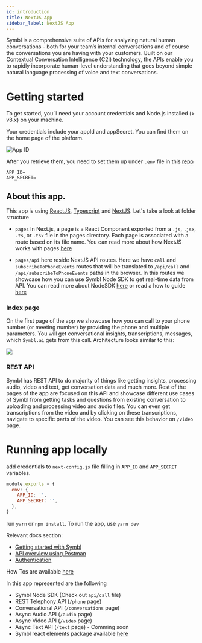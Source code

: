```yaml
---
id: introduction
title: NextJS App
sidebar_label: NextJS App
---
```


Symbl is a comprehensive suite of APIs for analyzing natural human conversations - both for your team’s internal conversations and of course the conversations you are having with your customers. Built on our Contextual Conversation Intelligence (C2I) technology, the APIs enable you to rapidly incorporate human-level understanding that goes beyond simple natural language processing of voice and text conversations.

# Getting started

To get started, you’ll need your account credentials and Node.js installed (> v8.x) on your machine.

Your credentials include your appId and appSecret. You can find them on the home page of the platform.

![App ID](https://docs.symbl.ai/images/credentials-faf6f434.png)

After you retrieve them, you need to set them up under `.env` file in this [repo](https://github.com/symblai/nextjs-symblai-demo)

```
APP_ID=
APP_SECRET=
```

## About this app.

This app is using [ReactJS](https://reactjs.org/), [Typescript](https://www.typescriptlang.org/) and [NextJS](https://nextjs.org/). Let's take a look at folder structure

- `pages` In Next.js, a page is a React Component exported from a `.js`, `.jsx`, `.ts`, or `.tsx` file in the pages directory. Each page is associated with a route based on its file name. You can read more about how NextJS works with pages [here](https://nextjs.org/docs/basic-features/pages)

- `pages/api` here reside NextJS API routes. Here we have `call` and `subscribeToPhoneEvents` routes that will be translated to `/api/call` and `/api/subscribeToPhoneEvents` paths in the browser. In this routes we showcase how you can use Symbl Node SDK to get real-time data from API. You can read more about NodeSDK [here](https://docs.symbl.ai/#symbl-sdk-node-js) or read a how to guide [here](https://docs.symbl.ai/#get-live-transcription-phone-call-node-js-telephony)

### Index page

On the first page of the app we showcase how you can call to your phone number (or meeting number) by providing the phone and multiple parameters. You will get conversational insights, transcriptions, messages, which `Symbl.ai` gets from this call. Architecture looks similar to this:

![](https://docs.symbl.ai/images/tutorial_phone_integration-f54ba415.png)

### REST API

Symbl has REST API to do majority of things like getting insights, processing audio, video and text, get conversation data and much more. Rest of the pages of the app are focused on this API and showcase different use cases of Symbl from getting tasks and questions from existing conversation to uploading and processing video and audio files. You can even get transcriptions from the video and by clicking on these transcriptions, navigate to specific parts of the video. You can see this behavior on `/video` page.

# Running app locally

add credentials to `next-config.js` file filling in `APP_ID` and `APP_SECRET` variables.

```javascript
module.exports = {
  env: {
    APP_ID: '',
    APP_SECRET: '',
  },
}
```

run `yarn` or `npm install`. To run the app, use `yarn dev`

Relevant docs section:

- [Getting started with Symbl](https://docs.symbl.ai/#getting-started)
- [API overview using Postman](https://docs.symbl.ai/#postman)
- [Authentication](https://docs.symbl.ai/#authentication)

How Tos are available [here](https://docs.symbl.ai/#how-tos)

In this app represented are the following

- Symbl Node SDK (Check out `api/call` file)
- REST Telephony API (`/phone` page)
- Conversational API (`/conversations` page)
- Async Audio API (`/audio` page)
- Async Video API (`/video` page)
- Async Text API (`/text` page) - Comming soon
- Symbl react elements package available [here](https://www.npmjs.com/package/@symblai/react-elements)
